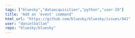 ```yaml
---
tags: ["bluesky","dataacquisition","python","user-IO"]
title: "Add an 'event' command"
html_url: "https://github.com/bluesky/bluesky/issues/941"
user: "danielballan"
repo: "bluesky/bluesky"
---
```


